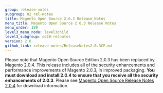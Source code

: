 ```yaml
---
group: release-notes
subgroup: 02_rel-notes
title: Magento Open Source 2.0.3 Release Notes 
menu_title: Magento Open Source 2.0.3 Release Notes 
menu_order: 199
level3_menu_node: level3child
level3_subgroup: ce20-relnotes
version: 2.0
github_link: release-notes/ReleaseNotes2.0.3CE.md
---
```


Please note that Magento Open Source Edition 2.0.3 has been replaced by Magento 2.0.4. This release includes all of the security enhancements and performance improvements of Magento 2.0.3, in improved packaging. **You must download and install 2.0.4 to ensure that you receive all the security enhancements of 2.0.3**. Please see  <a href="{{page.baseurl}}/release-notes/ReleaseNotes2.0.4CE.html" target="_blank">Magento Open Source Release Notes 2.0.4</a> for download information. 










